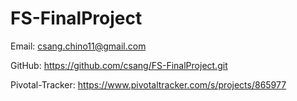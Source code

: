 FS-FinalProject
===============

Email: csang.chino11@gmail.com

GitHub: https://github.com/csang/FS-FinalProject.git

Pivotal-Tracker: https://www.pivotaltracker.com/s/projects/865977